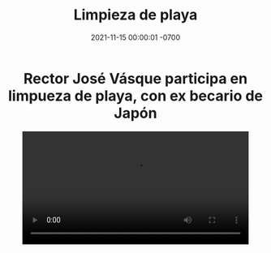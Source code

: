 ﻿---
layout: post
title: Limpieza de playa
date: 2021-11-15 00:00:01 -0700
category: eventos
image: https://res.cloudinary.com/duuonteo7/image/upload/v1636978810/Germinador/%C3%ADndice.jpg
---
<h1 style="text-align: center;">Rector Jos&eacute; V&aacute;sque participa en limpueza de playa, con ex becario de Jap&oacute;n</h1>
<p></p>
<p style="text-align: center;"><video width="446" height="223" controls="controls">
<source src="https://res.cloudinary.com/duuonteo7/video/upload/v1636978753/Germinador/WhatsApp_Video_2021-11-14_at_2.50.53_PM.mp4" type="video/mp4" /></video></p>
